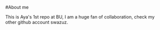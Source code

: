 #About me

This is Aya's 1st repo at BU, I am a huge fan of collaboration, check my other github account swazuz.

